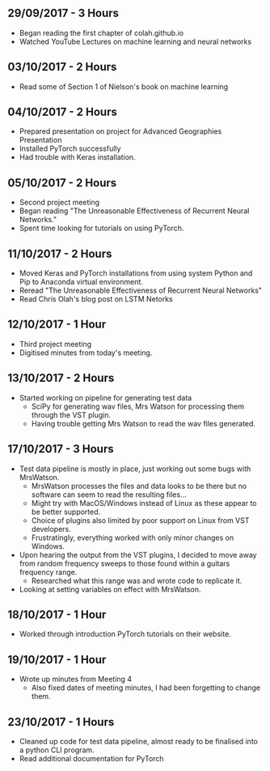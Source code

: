 ## 29/09/2017 - 3 Hours

* Began reading the first chapter of colah.github.io
* Watched YouTube Lectures on machine learning and neural networks

## 03/10/2017 - 2 Hours

* Read some of Section 1 of Nielson's book on machine learning

## 04/10/2017 - 2 Hours

* Prepared presentation on project for Advanced Geographies Presentation
* Installed PyTorch successfully
* Had trouble with Keras installation.

## 05/10/2017 - 2 Hours 

* Second project meeting
* Began reading "The Unreasonable Effectiveness of Recurrent Neural Networks."
* Spent time looking for tutorials on using PyTorch.

## 11/10/2017 - 2 Hours

* Moved Keras and PyTorch installations from using system Python and Pip to Anaconda virtual environment.
* Reread "The Unreasonable Effectiveness of Recurrent Neural Networks"
* Read Chris Olah's blog post on LSTM Netorks

## 12/10/2017 - 1 Hour

* Third project meeting
* Digitised minutes from today's meeting.

## 13/10/2017 - 2 Hours

* Started working on pipeline for generating test data
    - SciPy for generating wav files, Mrs Watson for processing them through the VST plugin.
    - Having trouble getting Mrs Watson to read the wav files generated.

## 17/10/2017 - 3 Hours

* Test data pipeline is mostly in place, just working out some bugs with MrsWatson.
	- MrsWatson processes the files and data looks to be there but no software can seem to read the resulting files...
	- Might try with MacOS/Windows instead of Linux as these appear to be better supported.
	- Choice of plugins also limited by poor support on Linux from VST developers.
    - Frustratingly, everything worked with only minor changes on Windows.
* Upon hearing the output from the VST plugins, I decided to move away from random frequency sweeps to those found within a guitars frequency range.
    - Researched what this range was and wrote code to replicate it.
* Looking at setting variables on effect with MrsWatson.

## 18/10/2017 - 1 Hour

* Worked through introduction PyTorch tutorials on their website.

## 19/10/2017 - 1 Hour

* Wrote up minutes from Meeting 4
    - Also fixed dates of meeting minutes, I had been forgetting to change them.

## 23/10/2017 - 1 Hours

* Cleaned up code for test data pipeline, almost ready to be finalised into a python CLI program.
* Read additional documentation for PyTorch
